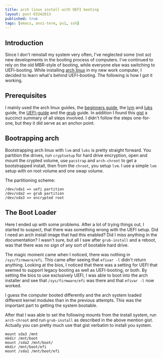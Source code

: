 ```yaml
---
title: arch linux install with UEFI booting
layout: post-03242013
published: true
tags: [emacs, ansi-term, ps1, ssh]
---
```


## Introduction

Since I don't reinstall my system very often, I've neglected some (not so) new
developments in the booting process of computers. I've continued to rely on the
old MBR-style of booting, while everyone else was switching to UEFI-booting.
While installing [arch linux][0] in my new work computer, I decided to learn
what's behind UEFI-booting. The following is how I got it working.

## Prerequisites

I mainly used the arch linux guides, the [beginners guide][1], the [lvm][2] and
[luks][3] guide, the [UEFI-guide][5] and the [grub][4] guide. In addition I
found this [gist][6] a succinct summary of all steps involved. I didn't follow
the steps one-for-one, but they it did serve as an anchor point.

## Bootrapping arch

Bootstrapping arch linux with `lvm` and `luks` is pretty straight forward. You
partition the drives, run `cryptsetup` for hard drive encryption, open and mount
the crypted volume, use `pacstrap` and `arch-chroot` to get a bootstrapped
install, then from the `chroot`, you setup `lvm`. I use a simple `lvm` setup
with on root volume and one swap volume.

The partitioning scheme:

```
/dev/sda1 => uefi partition
/dev/sda2 => grub partition
/dev/sda3 => encrypted root
```

## The Boot Loader

Here I ended up with some problems. After a lot of trying things out, I started
to suspect, that there was something wrong with the UEFI setup. Did I need an
arch install image that had this enabled? Did I miss anything in the
documentation? I wasn't sure, but all I saw after `grub-install` and a reboot,
was that there was no sign of any sort of bootable hard drive.

The magic moment came when I noticed, there was nothing in `/sys/firmware/efi`.
This came after seeing that `efivar -l` didn't return anything. Looking at the
bios, I noticed that there was a setting for UEFI that seemed to support legacy
booting as well as UEFI-booting, or both. By setting the bios to use exclusively
UEFI, I was able to boot into the arch installer and see that
`/sys/firmware/efi` was there and that `efivar -l` now worked.

I guess the computer booted differently and the arch system loaded different
kernel modules than in the previous attempts. This was the important part to
getting the system bootable.

After that I was able to set the following mounts from the install system, run
`arch-chroot` and run `grub-install` as described in the above mention gist.
Actually you can pretty much use that gist verbatim to install you system.

```
mount sda3 /mnt
mkdir /mnt/boot
mount /sda2 /mnt/boot/
mkdir /mnt/boot/efi
mount /sda1 /mnt/boot/efi
```

[0]: https://archlinux.org
[1]: https://wiki.archlinux.org/index.php/Beginners%27_guide "arch linux beginners' guide"
[2]: https://wiki.archlinux.org/index.php/LVM
[3]: https://wiki.archlinux.org/index.php/Dm-crypt/Encrypting_an_entire_system#LVM_on_LUKS
[4]: https://wiki.archlinux.org/index.php/GRUB
[5]: https://wiki.archlinux.org/index.php/EFI_System_Partition
[6]: https://gist.github.com/mattiaslundberg/8620837
